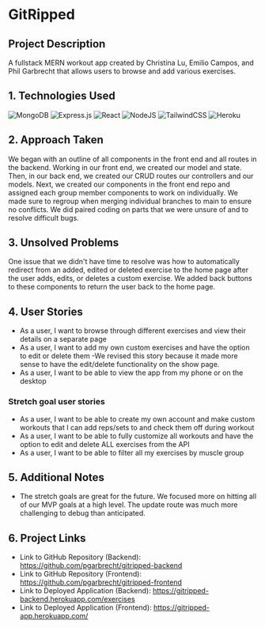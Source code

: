 # GitRipped
## Project Description
A fullstack MERN workout app created by Christina Lu, Emilio Campos, and Phil Garbrecht that allows users to browse and add various exercises.

## 1. Technologies Used
![MongoDB](https://img.shields.io/badge/MongoDB-%234ea94b.svg?style=for-the-badge&logo=mongodb&logoColor=white) ![Express.js](https://img.shields.io/badge/express.js-%23404d59.svg?style=for-the-badge&logo=express&logoColor=%2361DAFB) ![React](https://img.shields.io/badge/react-%2320232a.svg?style=for-the-badge&logo=react&logoColor=%2361DAFB) ![NodeJS](https://img.shields.io/badge/node.js-6DA55F?style=for-the-badge&logo=node.js&logoColor=white) ![TailwindCSS](https://img.shields.io/badge/tailwindcss-%2338B2AC.svg?style=for-the-badge&logo=tailwind-css&logoColor=white) ![Heroku](https://img.shields.io/badge/heroku-%23430098.svg?style=for-the-badge&logo=heroku&logoColor=white)

## 2. Approach Taken
We began with an outline of all components in the front end and all routes in the backend. Working in our front end, we created our model and state. Then, in our back end, we created our CRUD routes our controllers and our models. Next, we created our components in the front end repo and assigned each group member components to work on individually. We made sure to regroup when merging individual branches to main to ensure no conflicts. We did paired coding on parts that we were unsure of and to resolve difficult bugs.

## 3. Unsolved Problems
One issue that we didn't have time to resolve was how to automatically redirect from an added, edited or deleted exercise to the home page after the user adds, edits, or deletes a custom exercise. We added back buttons to these components to return the user back to the home page.

## 4. User Stories
* As a user, I want to browse through different exercises and view their details on a separate page
* As a user, I want to add my own custom exercises and have the option to edit or delete them
    -We revised this story because it made more sense to have the edit/delete functionality on the show page.
* As a user, I want to be able to view the app from my phone or on the desktop

### Stretch goal user stories
* As a user, I want to be able to create my own account and make custom workouts that I can add reps/sets to and check them off during workout
* As a user, I want to be able to fully customize all workouts and have the option to edit and delete ALL exercises from the API
* As a user, I want to be able to filter all my exercises by muscle group

## 5. Additional Notes
* The stretch goals are great for the future. We focused more on hitting all of our MVP goals at a high level. The update route was much more challenging to debug than anticipated.

## 6. Project Links
* Link to GitHub Repository (Backend): https://github.com/pgarbrecht/gitripped-backend
* Link to GitHub Repository (Frontend): https://github.com/pgarbrecht/gitripped-frontend
* Link to Deployed Application (Backend): https://gitripped-backend.herokuapp.com/exercises
* Link to Deployed Application (Frontend): https://gitripped-app.herokuapp.com/